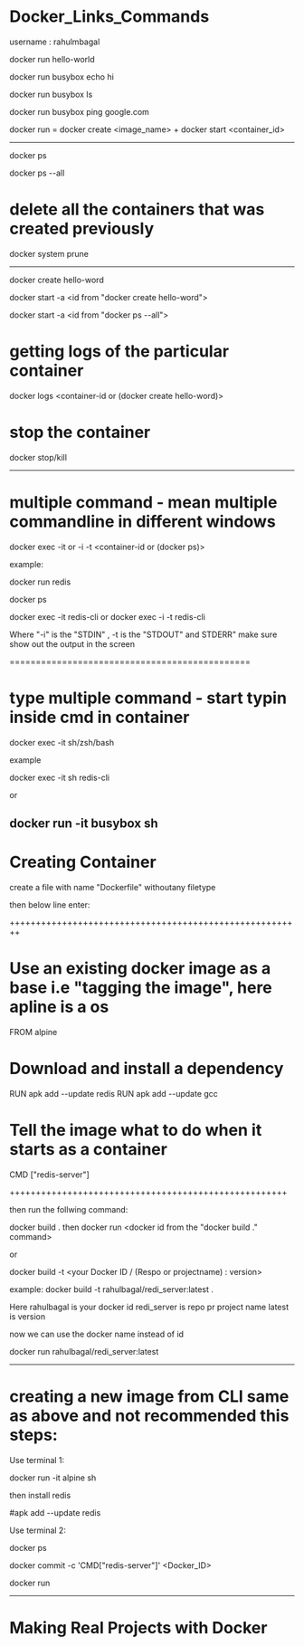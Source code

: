 # Docker_Links_Commands
username : rahulmbagal

docker run hello-world

docker run busybox echo hi

docker run busybox ls

docker run busybox ping google.com

docker run = docker create <image_name> + docker start <container_id>

------------------------------------------------------------------------------------------------
docker ps

docker ps --all

# delete all the containers that was created previously 
docker system prune

-------------------------------------------------------------------------------------------------
docker create hello-word

docker start -a <id from "docker create hello-word">

docker start -a <id from "docker ps --all">

# getting logs of the particular container

docker logs <container-id or (docker create hello-word)>

# stop the container 

docker stop/kill <container-id>

----------------------------------------------------------------------------------------------------------

# multiple command - mean multiple commandline in different windows

docker exec  -it or -i -t  <container-id or (docker ps)> <command>

example:

docker run redis

docker ps

docker exec  -it  <container-id> redis-cli
 or 
docker exec  -i -t  <container-id> redis-cli
 
 Where "-i" is the "STDIN" , -t is the "STDOUT" and STDERR" make sure show out the output in the screen
 
==============================================
# type multiple command  - start typin inside cmd in container

docker exec  -it  <container-id> sh/zsh/bash

example

docker exec -it <container-id>  sh
redis-cli
 
 
 or 
 
 docker run -it busybox sh
----------------------------------------------------------------------------------------------------------

# Creating Container 

create a file with name "Dockerfile" withoutany filetype

then below line enter:

++++++++++++++++++++++++++++++++++++++++++++++++++++++++

# Use an existing docker image as a base i.e "tagging the image", here apline is a os

FROM alpine

# Download and install a dependency
RUN apk add --update redis
RUN apk add --update gcc

# Tell the image what to do when it starts as a container
CMD ["redis-server"]

+++++++++++++++++++++++++++++++++++++++++++++++++++++

then run the follwing command:

docker build .
then 
docker run <docker id from the "docker build ." command>

or

docker build -t <your Docker ID / (Respo or projectname) : version>

example: docker build -t rahulbagal/redi_server:latest . 

Here rahulbagal is your docker id
redi_server is repo pr project name 
latest is version


now we can use the docker name instead of id

docker run rahulbagal/redi_server:latest

----------------------------------------------------------------------------------------------------------

# creating a new image from CLI same as above and not recommended this steps:

Use terminal 1:

docker run -it alpine sh

then install redis

#apk add --update redis

Use terminal 2:

docker ps

docker commit -c 'CMD["redis-server"]' <Docker_ID>

docker run <use the id from the above command >

----------------------------------------------------------------------------------------------------------

# Making Real Projects with Docker



